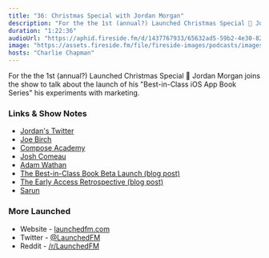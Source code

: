 ```yaml
---
title: "36: Christmas Special with Jordan Morgan"
description: "For the the 1st (annual?) Launched Christmas Special 🎄 Jordan Morgan joins the show to talk about the launch of his \"Best-in-Class iOS App Book Series\" his experiments with marketing."
duration: "1:22:36"
audioUrl: "https://aphid.fireside.fm/d/1437767933/65632ad5-59b2-4e30-82d1-13845dce07dd/09d8d94f-062c-4f9f-9a4a-99f04b85e66b.mp3"
image: "https://assets.fireside.fm/file/fireside-images/podcasts/images/6/65632ad5-59b2-4e30-82d1-13845dce07dd/episodes/0/09d8d94f-062c-4f9f-9a4a-99f04b85e66b/cover.jpg?v=1"
hosts: "Charlie Chapman"
---
```


<p>For the the 1st (annual?) Launched Christmas Special 🎄 Jordan Morgan joins the show to talk about the launch of his &quot;Best-in-Class iOS App Book Series&quot; his experiments with marketing.</p>

<h3>Links &amp; Show Notes</h3>

<ul>
<li><a href="https://twitter.com/JordanMorgan10" rel="nofollow">Jordan&#39;s Twitter</a></li>
<li><a href="https://twitter.com/hitherejoe" rel="nofollow">Joe Birch</a></li>
<li><a href="https://composeacademy.start.page" rel="nofollow">Compose Academy</a></li>
<li><a href="https://twitter.com/JoshWComeau" rel="nofollow">Josh Comeau</a></li>
<li><a href="https://twitter.com/adamwathan" rel="nofollow">Adam Wathan</a></li>
<li><a href="https://www.swiftjectivec.com/the-best-in-class-book-beta-launch/" rel="nofollow">The Best-in-Class Book Beta Launch (blog post)</a></li>
<li><a href="https://www.swiftjectivec.com/Early-Access-Book-Retrospective/" rel="nofollow">The Early Access Retrospective (blog post)</a></li>
<li><a href="https://twitter.com/sarunw" rel="nofollow">Sarun</a></li>
</ul>

<h3>More Launched</h3>

<ul>
<li>Website - <a href="https://launchedfm.com" rel="nofollow">launchedfm.com</a></li>
<li>Twitter - <a href="https://twitter.com/launchedfm" rel="nofollow">@LaunchedFM</a></li>
<li>Reddit - <a href="https://www.reddit.com/r/LaunchedFM/" rel="nofollow">/r/LaunchedFM</a></li>
</ul>
